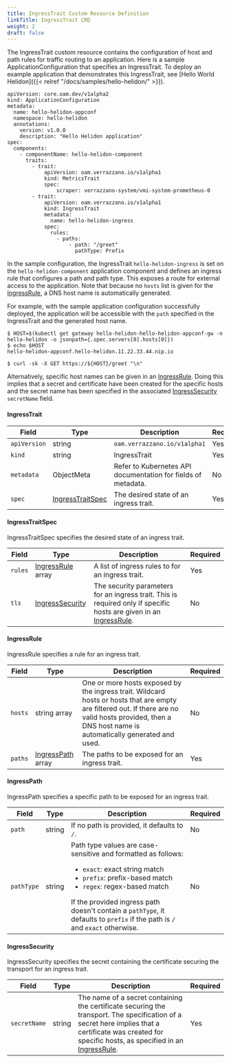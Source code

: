 ```yaml
---
title: IngressTrait Custom Resource Definition
linkTitle: IngressTrait CRD
weight: 2
draft: false
---
```

The IngressTrait custom resource contains the configuration of host and path rules for traffic routing to an application.  Here is a sample ApplicationConfiguration that specifies an IngressTrait.  To deploy an example application that demonstrates this IngressTrait, see [Hello World Helidon]({{< relref "/docs/samples/hello-helidon/" >}}).

```
apiVersion: core.oam.dev/v1alpha2
kind: ApplicationConfiguration
metadata:
  name: hello-helidon-appconf
  namespace: hello-helidon
  annotations:
    version: v1.0.0
    description: "Hello Helidon application"
spec:
  components:
    - componentName: hello-helidon-component
      traits:
        - trait:
            apiVersion: oam.verrazzano.io/v1alpha1
            kind: MetricsTrait
            spec:
                scraper: verrazzano-system/vmi-system-prometheus-0
        - trait:
            apiVersion: oam.verrazzano.io/v1alpha1
            kind: IngressTrait
            metadata:
              name: hello-helidon-ingress
            spec:
              rules:
                - paths:
                    - path: "/greet"
                      pathType: Prefix
```
In the sample configuration, the IngressTrait `hello-helidon-ingress` is set on the `hello-helidon-component` application component and defines an ingress rule that configures a path and path type.  This exposes a route for external access to the application.  Note that because no `hosts` list is given for the [IngressRule](#ingressrule), a DNS host name is automatically generated.  

For example, with the sample application configuration successfully deployed, the application will be accessible with the `path` specified in the IngressTrait and the generated host name.
```
$ HOST=$(kubectl get gateway hello-helidon-hello-helidon-appconf-gw -n hello-helidon -o jsonpath={.spec.servers[0].hosts[0]})
$ echo $HOST
hello-helidon-appconf.hello-helidon.11.22.33.44.nip.io

$ curl -sk -X GET https://${HOST}/greet "\n"
```
Alternatively, specific host names can be given in an [IngressRule](#ingressrule).  Doing this implies that a secret and certificate have been created for the specific hosts and the secret name has been specified in the associated [IngressSecurity](#ingresssecurity) `secretName` field.

#### IngressTrait

| Field | Type | Description | Required
| --- | --- | --- | --- |
| `apiVersion` | string | `oam.verrazzano.io/v1alpha1` | Yes |
| `kind` | string | IngressTrait |  Yes |
| `metadata` | ObjectMeta | Refer to Kubernetes API documentation for fields of metadata. |  No |
| `spec` |  [IngressTraitSpec](#ingresstraitspec) | The desired state of an ingress trait. |  Yes |

#### IngressTraitSpec
IngressTraitSpec specifies the desired state of an ingress trait.

| Field | Type | Description | Required
| --- | --- | --- | --- |
| `rules` | [IngressRule](#ingressrule) array | A list of ingress rules to for an ingress trait. | Yes |
| `tls` | [IngressSecurity](#ingresssecurity) | The security parameters for an ingress trait. This is required only if specific hosts are given in an [IngressRule](#ingressrule). | No |

#### IngressRule
IngressRule specifies a rule for an ingress trait.

| Field | Type | Description | Required
| --- | --- | --- | --- |
| `hosts` | string array | One or more hosts exposed by the ingress trait.  Wildcard hosts or hosts that are empty are filtered out. If there are no valid hosts provided, then a DNS host name is automatically generated and used. | No |
| `paths` | [IngressPath](#ingresspath) array | The paths to be exposed for an ingress trait. | Yes |

#### IngressPath
IngressPath specifies a specific path to be exposed for an ingress trait.

| Field | Type | Description | Required
| --- | --- | --- | --- |
| `path` | string | If no path is provided, it defaults to `/`. |  No |
| `pathType` | string | Path type values are case-sensitive and formatted as follows: <ul><li>`exact`: exact string match</li><li>`prefix`: prefix-based match</li><li>`regex`: regex-based match</li></ul>If the provided ingress path doesn't contain a `pathType`, it defaults to `prefix` if the path is `/` and `exact` otherwise. | No |


#### IngressSecurity
IngressSecurity specifies the secret containing the certificate securing the transport for an ingress trait.

| Field | Type | Description | Required
| --- | --- | --- | --- |
| `secretName` | string | The name of a secret containing the certificate securing the transport.  The specification of a secret here implies that a certificate was created for specific hosts, as specified in an [IngressRule](#ingressrule). |  Yes |
